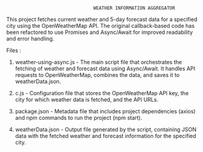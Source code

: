                                     WEATHER INFORMATION AGGREGATOR

This project fetches current weather and 5-day forecast data for a specified city using the OpenWeatherMap API. The original callback-based code has been refactored to use Promises and Async/Await for improved readability and error handling.

Files : 

1. weather-using-async.js -
The main script file that orchestrates the fetching of weather and forecast data using Async/Await. It handles API requests to OpenWeatherMap, combines the data, and saves it to weatherData.json.

2. c.js -
Configuration file that stores the OpenWeatherMap API key, the city for which weather data is fetched, and the API URLs.

3. package.json -
Metadata file that includes project dependencies (axios) and npm commands to run the project (npm start).

4. weatherData.json -
Output file generated by the script, containing JSON data with the fetched weather and forecast information for the specified city.
